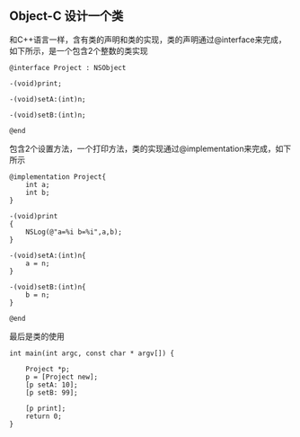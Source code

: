 ## Object-C 设计一个类

和C++语言一样，含有类的声明和类的实现，类的声明通过@interface来完成，如下所示，是一个包含2个整数的类实现
```oc
@interface Project : NSObject

-(void)print;

-(void)setA:(int)n;

-(void)setB:(int)n;

@end
```

包含2个设置方法，一个打印方法，类的实现通过@implementation来完成，如下所示
```oc
@implementation Project{
    int a;
    int b;
}

-(void)print
{
    NSLog(@"a=%i b=%i",a,b);
}

-(void)setA:(int)n{
    a = n;
}

-(void)setB:(int)n{
    b = n;
}

@end
```

最后是类的使用
```oc
int main(int argc, const char * argv[]) {
    
    Project *p;
    p = [Project new];
    [p setA: 10];
    [p setB: 99];
    
    [p print];
    return 0;
}
```
